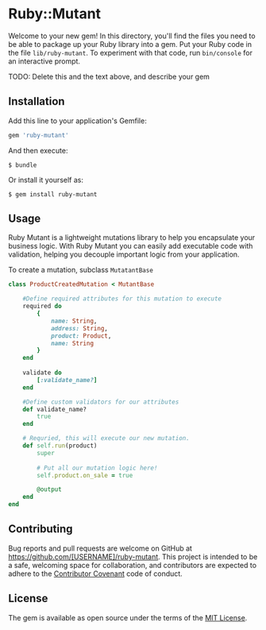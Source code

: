 # Ruby::Mutant

Welcome to your new gem! In this directory, you'll find the files you need to be able to package up your Ruby library into a gem. Put your Ruby code in the file `lib/ruby-mutant`. To experiment with that code, run `bin/console` for an interactive prompt.

TODO: Delete this and the text above, and describe your gem

## Installation

Add this line to your application's Gemfile:

```ruby
gem 'ruby-mutant'
```

And then execute:

    $ bundle

Or install it yourself as:

    $ gem install ruby-mutant

## Usage

Ruby Mutant is a lightweight mutations library to help you encapsulate your business logic.  With Ruby Mutant you can easily add executable code with validation, helping you decouple important logic from your application.

To create a mutation, subclass `MutatantBase`  

```ruby
class ProductCreatedMutation < MutantBase

    #Define required attributes for this mutation to execute
    required do
        {
            name: String, 
            address: String, 
            product: Product,
            name: String
        }
    end
    
    validate do 
        [:validate_name?]
    end

    #Define custom validators for our attributes
    def validate_name?
        true
    end

    # Requried, this will execute our new mutation.
    def self.run(product)
        super
        
        # Put all our mutation logic here!
        self.product.on_sale = true

        @output
    end
end
```



## Contributing

Bug reports and pull requests are welcome on GitHub at https://github.com/[USERNAME]/ruby-mutant. This project is intended to be a safe, welcoming space for collaboration, and contributors are expected to adhere to the [Contributor Covenant](http://contributor-covenant.org) code of conduct.

## License

The gem is available as open source under the terms of the [MIT License](https://opensource.org/licenses/MIT).


